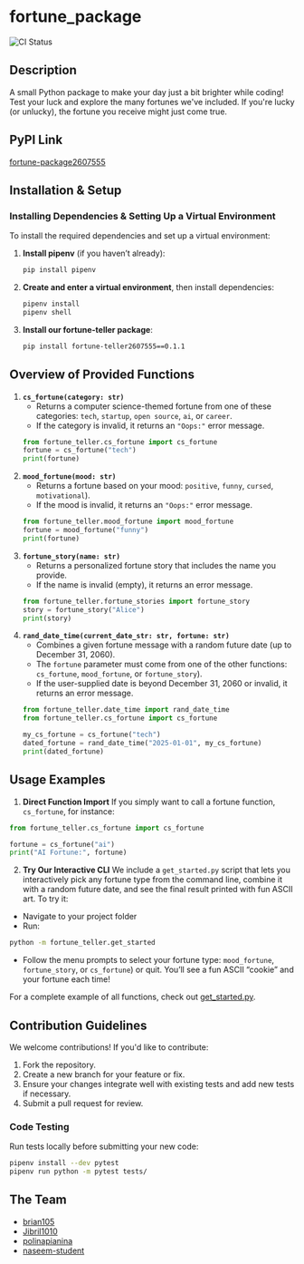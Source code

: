 # fortune_package
![CI Status](https://github.com/software-students-spring2025/3-python-package-parallax/actions/workflows/build.yaml/badge.svg)

## Description
A small Python package to make your day just a bit brighter while coding! Test your luck and explore the many fortunes we've included. If you're lucky (or unlucky), the fortune you receive might just come true.

## PyPI Link
[fortune-package2607555](https://pypi.org/project/fortune-teller2607555/0.1.1/)

## Installation & Setup

### Installing Dependencies & Setting Up a Virtual Environment
To install the required dependencies and set up a virtual environment:

1. **Install pipenv** (if you haven’t already):
    ```bash
    pip install pipenv
    ```
2. **Create and enter a virtual environment**, then install dependencies:
    ```bash
    pipenv install
    pipenv shell
    ```
3. **Install our fortune-teller package**:
    ```bash
    pip install fortune-teller2607555==0.1.1
    ```

## Overview of Provided Functions

1. **`cs_fortune(category: str)`**  
   - Returns a computer science-themed fortune from one of these categories: `tech`, `startup`, `open source`, `ai`, or `career`. 
   - If the category is invalid, it returns an `"Oops:"` error message.
   ```python
   from fortune_teller.cs_fortune import cs_fortune
   fortune = cs_fortune("tech")
   print(fortune)
   ```
2. **`mood_fortune(mood: str)`**
    - Returns a fortune based on your mood:
    `positive`, `funny`, `cursed`, `motivational`).
    - If the mood is invalid, it returns an `"Oops:"` error message.
    ```python
    from fortune_teller.mood_fortune import mood_fortune
    fortune = mood_fortune("funny")
    print(fortune)
    ```
3. **`fortune_story(name: str)`**
    - Returns a personalized fortune story that includes the name you provide.
    - If the name is invalid (empty), it returns an error message.
    ```python
    from fortune_teller.fortune_stories import fortune_story
    story = fortune_story("Alice")
    print(story)
    ```
4. **`rand_date_time(current_date_str: str, fortune: str)`**
    - Combines a given fortune message with a random future date (up to December 31, 2060).
    - The `fortune` parameter must come from one of the other functions: `cs_fortune`, `mood_fortune`, or `fortune_story`).
    - If the user-supplied date is beyond December 31, 2060 or invalid, it returns an error message.
    ```python
    from fortune_teller.date_time import rand_date_time
    from fortune_teller.cs_fortune import cs_fortune

    my_cs_fortune = cs_fortune("tech")
    dated_fortune = rand_date_time("2025-01-01", my_cs_fortune)
    print(dated_fortune)
    ```

## Usage Examples

1. **Direct Function Import**
If you simply want to call a fortune function, `cs_fortune`, for instance:
```python
from fortune_teller.cs_fortune import cs_fortune

fortune = cs_fortune("ai")
print("AI Fortune:", fortune)
```
2. **Try Our Interactive CLI**
We include a `get_started.py` script that lets you interactively pick any fortune type from the command line, combine it with a random future date, and see the final result printed with fun ASCII art. To try it:
- Navigate to your project folder
- Run:
```bash
python -m fortune_teller.get_started
```
- Follow the menu prompts to select your fortune type: `mood_fortune`, `fortune_story`, or `cs_fortune`) or quit. You’ll see a fun ASCII “cookie” and your fortune each time!

For a complete example of all functions, check out [get_started.py](https://github.com/software-students-spring2025/3-python-package-parallax/blob/main/fortune_teller/get_started.py).

## Contribution Guidelines
We welcome contributions! If you'd like to contribute:
1. Fork the repository.
2. Create a new branch for your feature or fix.
3. Ensure your changes integrate well with existing tests and add new tests if necessary.
4. Submit a pull request for review.

### Code Testing
Run tests locally before submitting your new code:

```sh
pipenv install --dev pytest
pipenv run python -m pytest tests/
```

## The Team
- [brian105](https://github.com/brian105)
- [Jibril1010](https://github.com/Jibril1010)
- [polinapianina](https://github.com/polinapianina)
- [naseem-student](https://github.com/naseem-student)

